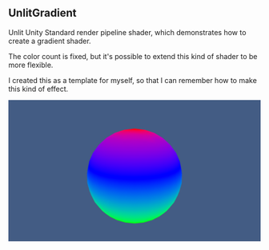 ## UnlitGradient

Unlit Unity Standard render pipeline shader, which demonstrates how to create a gradient shader.

The color count is fixed, but it's possible to extend this kind of shader to be more flexible.

I created this as a template for myself, so that I can remember how to make this kind of effect.

![UnlitGradient Shader Image](UnlitAnimatedGradient.png)
